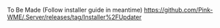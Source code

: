 To Be Made (Follow installer guide in meantime) https://github.com/Pink-WME/.Server/releases/tag/Installer%2FUpdater

